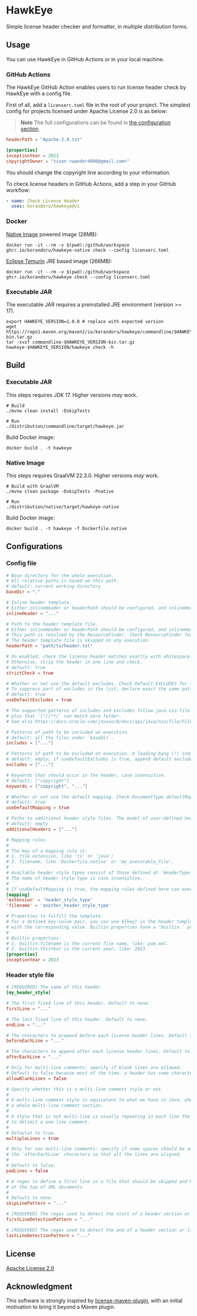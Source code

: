 # HawkEye

Simple license header checker and formatter, in multiple distribution forms.

## Usage

You can use HawkEye in GitHub Actions or in your local machine.

### GitHub Actions

The HawkEye GitHub Action enables users to run license header check by HawkEye with a config file.

First of all, add a `licenserc.toml` file in the root of your project. The simplest config for projects licensed under Apache License 2.0 is as below:

> **Note** The full configurations can be found in [the configuration section](#configurations).

```toml
headerPath = "Apache-2.0.txt"

[properties]
inceptionYear = 2023
copyrightOwner = "tison <wander4096@gmail.com>"
```

You should change the copyright line according to your information.

To check license headers in GitHub Actions, add a step in your GitHub workflow:

```yaml
- name: Check License Header
  uses: korandoru/hawkeye@v1
```

### Docker

[Native Image](https://www.graalvm.org/22.3/reference-manual/native-image/) powered image (28MB):

```shell
docker run -it --rm -v $(pwd):/github/workspace ghcr.io/korandoru/hawkeye-native check --config licenserc.toml
```

[Eclipse Temurin](https://projects.eclipse.org/projects/adoptium.temurin) JRE based image (266MB):

```shell
docker run -it --rm -v $(pwd):/github/workspace ghcr.io/korandoru/hawkeye check --config licenserc.toml
```

### Executable JAR

The executable JAR requires a preinstalled JRE environment (version >= 17).

```shell
export HAWKEYE_VERSION=1.0.0 # replace with expected version
wget https://repo1.maven.org/maven2/io/korandoru/hawkeye/commandline/$HAWKEYE_VERSION/commandline-$HAWKEYE_VERSION-bin.tar.gz
tar -xvzf commandline-$HAWKEYE_VERSION-bin.tar.gz
hawkeye-$HAWKEYE_VERSION/hawkeye check -h
```

## Build

### Executable JAR

This steps requires JDK 17. Higher versions *may* work.

```shell
# Build
./mvnw clean install -DskipTests

# Run
./distribution/commandline/target/hawkeye.jar
```

Build Docker image:

```shell
docker build . -t hawkeye
```

### Native Image

This steps requires GraalVM 22.3.0. Higher versions *may* work.

```shell
# Build with GraalVM
./mvnw clean package -DskipTests -Pnative

# Run
./distribution/native/target/hawkeye-native
```

Build Docker image:

```shell
docker build . -t hawkeye -f Dockerfile.native
```

## Configurations

### Config file

```toml
# Base directory for the whole execution.
# All relative paths is based on this path.
# default: current working directory
baseDir = "."

# Inline header template.
# Either inlineHeader or headerPath should be configured, and inlineHeader is prioritized.
inlineHeader = "..."

# Path to the header template file.
# Either inlineHeader or headerPath should be configured, and inlineHeader is prioritized.
# This path is resolved by the ResourceFinder. Check ResourceFinder for the concrete strategy.
# The header template file is skipped on any execution.
headerPath = "path/to/header.txt"

# On enabled, check the license header matches exactly with whitespace.
# Otherwise, strip the header in one line and check.
# default: true
strictCheck = true

# Whether or not use the default excludes. Check Default.EXCLUDES for the completed list.
# To suppress part of excludes in the list, declare exact the same pattern in `includes` list.
# default: true
useDefaultExcludes = true

# The supported patterns of includes and excludes follow java.nio.file.PathMatcher,
# plus that `[^/]**/` can match zero folder.
# See also https://docs.oracle.com/javase/8/docs/api/java/nio/file/FileSystem.html#getPathMatcher-java.lang.String-

# Patterns of path to be included on execution.
# default: all the files under `baseDir`.
includes = ["..."]

# Patterns of path to be excluded on execution. A leading bang (!) indicates a invert exclude rule.
# default: empty; if useDefaultExcludes is true, append default excludes.
excludes = ["..."]

# Keywords that should occur in the header, case insensitive.
# default: ["copyright"]
keywords = ["copyright", "..."]

# Whether or not use the default mapping. Check DocumentType.defaultMapping() for the completed list.
# default: true
useDefaultMapping = true

# Paths to additional header style files. The model of user-defined header style can be found below.
# default: empty
additionalHeaders = ["..."]

# Mapping rules.
#
# The key of a mapping rule is:
# 1. file extension, like 'ts' or 'java';
# 2. filename, like 'Dockerfile.native' or 'my_executable_file'.
#
# Available header style types consist of those defined at `HeaderType` and user-defined ones in `additionalHeaders`.
# The name of header style type is case insensitive.
#
# If useDefaultMapping is true, the mapping rules defined here can override the default one.
[mapping]
'extension' = 'header_style_type'
'filename' = 'another_header_style_type'

# Properties to fulfill the template.
# For a defined key-value pair, you can use ${key} in the header template, which will be substituted
# with the corresponding value. Builtin properties have a 'builtin.' prefix.
#
# Builtin properties:
# 1. builtin.filename is the current file name, like: pom.xml.
# 2. builtin.thisYear is the current year, like: 2023.
[properties]
inceptionYear = 2023
```

### Header style file

```toml
# [REQUIRED] The name of this header.
[my_header_style]

# The first fixed line of this header. Default to none.
firstLine = "..."

# The last fixed line of this header. Default to none.
endLine = "..."

# The characters to prepend before each license header lines. Default to empty.
beforeEachLine = "..."

# The characters to append after each license header lines. Default to empty.
afterEachLine = "..."

# Only for multi-line comments: specify if blank lines are allowed.
# Default to false because most of the time, a header has some characters on each line.
allowBlankLines = false

# Specify whether this is a multi-line comment style or not.
#
# A multi-line comment style is equivalent to what we have in Java, where a first line and line will delimit
# a whole multi-line comment section.
#
# A style that is not multi-line is usually repeating in each line the characters before and after each line
# to delimit a one-line comment.
#
# Defaulut to true.
multipleLines = true

# Only for non multi-line comments: specify if some spaces should be added after the header line and before
# the `afterEachLine` characters so that all the lines are aligned.
#
# Default to false.
padLines = false

# A regex to define a first line in a file that should be skipped and kept untouched, like the XML declaration
# at the top of XML documents.
#
# Default to none.
skipLinePattern = "..."

# [REQUIRED] The regex used to detect the start of a header section or line.
firstLineDetectionPattern = "..."

# [REQUIRED] The regex used to detect the end of a header section or line.
lastLineDetectionPattern = "..."
```

## License

[Apache License 2.0](LICENSE)

## Acknowledgment

This software is strongly inspired by [license-maven-plugin](https://github.com/mathieucarbou/license-maven-plugin), with an initial motivation to bring it beyond a Maven plugin.
